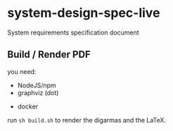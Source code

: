 # system-design-spec-live
System requirements specification document


## Build / Render PDF

you need:
* NodeJS/npm
* graphviz (dot)
- docker

run `sh build.sh` to render the digarmas and the LaTeX.